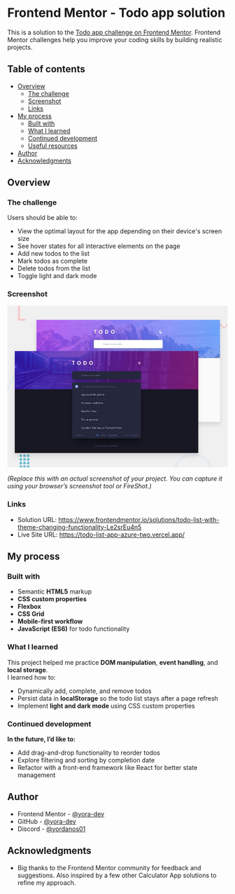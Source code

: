 # Frontend Mentor - Todo app solution

This is a solution to the [Todo app challenge on Frontend Mentor](https://www.frontendmentor.io/challenges/todo-app-Su1_KokOW). Frontend Mentor challenges help you improve your coding skills by building realistic projects.

## Table of contents

- [Overview](#overview)
  - [The challenge](#the-challenge)
  - [Screenshot](#screenshot)
  - [Links](#links)
- [My process](#my-process)
  - [Built with](#built-with)
  - [What I learned](#what-i-learned)
  - [Continued development](#continued-development)
  - [Useful resources](#useful-resources)
- [Author](#author)
- [Acknowledgments](#acknowledgments)

## Overview

### The challenge

Users should be able to:

- View the optimal layout for the app depending on their device's screen size
- See hover states for all interactive elements on the page
- Add new todos to the list
- Mark todos as complete
- Delete todos from the list
- Toggle light and dark mode

### Screenshot

![](./preview.jpg)

_(Replace this with an actual screenshot of your project. You can capture it using your browser’s screenshot tool or FireShot.)_

### Links

- Solution URL: https://www.frontendmentor.io/solutions/todo-list-with-theme-changing-functionality-Le2srEu4n5
- Live Site URL: https://todo-list-app-azure-two.vercel.app/

## My process

### Built with

- Semantic **HTML5** markup
- **CSS custom properties**
- **Flexbox**
- **CSS Grid**
- **Mobile-first workflow**
- **JavaScript (ES6)** for todo functionality

### What I learned

This project helped me practice **DOM manipulation**, **event handling**, and **local storage**.  
I learned how to:

- Dynamically add, complete, and remove todos
- Persist data in **localStorage** so the todo list stays after a page refresh
- Implement **light and dark mode** using CSS custom properties

### Continued development

**In the future, I’d like to:**

- Add drag-and-drop functionality to reorder todos
- Explore filtering and sorting by completion date
- Refactor with a front-end framework like React for better state management

## Author

- Frontend Mentor - [@yora-dev](https://www.frontendmentor.io/profile/yora-dev)
- GitHub - [@yora-dev](https://github.com/yora-dev)
- Discord - [@yordanos01](https://discord.com/yordanos01)

## Acknowledgments

- Big thanks to the Frontend Mentor community for feedback and suggestions. Also inspired by a few other Calculator App solutions to refine my approach.
